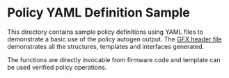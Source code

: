 
# Policy YAML Definition Sample

This directory contains sample policy definitions using YAML files to demonstrate a basic use of
the policy autogen output. The [GFX header file](PolicyDataStructGFX.h) demonstrates all the
structures, templates and interfaces generated.

The functions are directly invocable from firmware code and template can be used verified policy operations.

